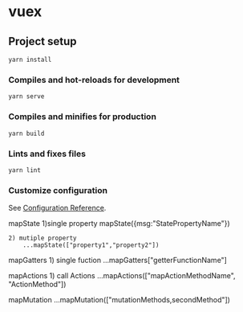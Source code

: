 # vuex

## Project setup
```
yarn install
```

### Compiles and hot-reloads for development
```
yarn serve
```

### Compiles and minifies for production
```
yarn build
```

### Lints and fixes files
```
yarn lint
```

### Customize configuration
See [Configuration Reference](https://cli.vuejs.org/config/).


mapState 
	1)single property
        mapState({msg:"StatePropertyName"})
	
    2) mutiple property
        ...mapState(["property1","property2"])

mapGatters
    1) single fuction
        ...mapGatters["getterFunctionName"]

mapActions
    1) call Actions
    ...mapActions(["mapActionMethodName", "ActionMethod"])    

mapMutation
    ...mapMutation(["mutationMethods,secondMethod"])